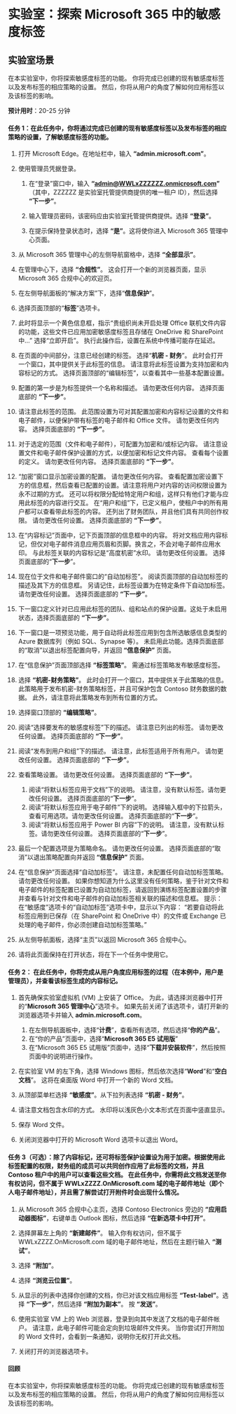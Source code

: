 ﻿---
lab:
    title: '探索 Microsoft 365 中的敏感度标签'
    module: '模块 4 第 2 课：描述 Microsoft 合规性解决方案的功能：Microsoft 365 信息保护与治理功能介绍'
---


# 实验室：探索 Microsoft 365 中的敏感度标签

## 实验室场景
在本实验室中，你将探索敏感度标签的功能。  你将完成已创建的现有敏感度标签以及发布标签的相应策略的设置。   然后，你将从用户的角度了解如何应用标签以及该标签的影响。


**预计用时**：20-25 分钟

#### 任务 1：在此任务中，你将通过完成已创建的现有敏感度标签以及发布标签的相应策略的设置，了解敏感度标签的功能。

1. 打开 Microsoft Edge。在地址栏中，输入 **“admin.microsoft.com”**。

1. 使用管理员凭据登录。
    1. 在“登录”窗口中，输入 **“admin@WWLxZZZZZZ.onmicrosoft.com”** （其中，ZZZZZZ 是实验室托管提供商提供的唯一租户 ID），然后选择 **“下一步”**。
    
    1. 输入管理员密码，该密码应由实验室托管提供商提供。选择 **“登录”**。
    1. 在提示保持登录状态时，选择 **“是”**。这将使你进入 Microsoft 365 管理中心页面。

1. 从 Microsoft 365 管理中心的左侧导航窗格中，选择 **“全部显示”**。

1. 在管理中心下，选择 **“合规性”**。  这会打开一个新的浏览器页面，显示 Microsoft 365 合规中心的欢迎页。  

1. 在左侧导航面板的“解决方案”下，选择“**信息保护**”。

1. 选择页面顶部的“**标签**”选项卡。

1. 此时将显示一个黄色信息框，指示“贵组织尚未开启处理 Office 联机文件内容的功能，这些文件已应用加密敏感度标签且存储在 OneDrive 和 SharePoint 中...”  选择“立即开启”。  执行此操作后，设置在系统中传播可能存在延迟。


1. 在页面的中间部分，注意已经创建的标签。  选择“**机密 - 财务**”。  此时会打开一个窗口，其中提供关于此标签的信息。  请注意将此标签设置为支持加密和内容标记的方式。  选择页面顶部的“编辑标签”，以查看其中一些基本配置设置。

1. 配置的第一步是为标签提供一个名称和描述。  请勿更改任何内容。  选择页面底部的 **“下一步”**。

1. 请注意此标签的范围。  此范围设置为可对其配置加密和内容标记设置的文件和电子邮件，以便保护带有标签的电子邮件和 Office 文件。  请勿更改任何内容。  选择页面底部的 **“下一步”**。

1. 对于选定的范围（文件和电子邮件），可配置为加密和/或标记内容。  请注意设置文件和电子邮件保护设置的方式，以便加密和标记文件内容。  查看每个设置的定义。  请勿更改任何内容。  选择页面底部的 **“下一步”**。

1. “加密”窗口显示加密设置的配置。  请勿更改任何内容。  查看配置加密设置下方的信息框，然后查看已配置的设置。请注意将用户对内容的访问权限设置为永不过期的方式。  还可以将权限分配给特定用户和组，这样只有他们才能与应用此标签的内容进行交互。  在“用户和组”下，已定义租户，使租户中的所有用户都可以查看带此标签的内容。  还列出了财务团队，并且他们具有共同创作权限。  请勿更改任何设置。  选择页面底部的 **“下一步”**。

1. 在“内容标记”页面中，记下页面顶部的信息框中的内容。  将对文档应用内容标记，但仅对电子邮件消息应用页眉和页脚。换言之，不会对电子邮件应用水印。  与此标签关联的内容标记是“高度机密”水印。  请勿更改任何设置。  选择页面底部的“**下一步**”。

1. 现在位于文件和电子邮件窗口的“自动加标签”。  阅读页面顶部的自动加标签的描述及其下方的信息框。  另请记住，此标签设置为在特定条件下自动加标签。请勿更改任何设置。  选择页面底部的 **“下一步”**。

1. 下一窗口定义针对已应用此标签的团队、组和站点的保护设置。这处于未启用状态，选择页面底部的 **“下一步”**。 

1. 下一窗口是一项预览功能，用于自动将此标签应用到包含所选敏感信息类型的 Azure 数据库列（例如 SQL、Synapse 等）。  未启用此功能。选择页面底部的“取消”以退出标签配置向导，并返回 **“信息保护”** 页面。 

1. 在“信息保护”页面顶部选择 **“标签策略”**。 需通过标签策略发布敏感度标签。  

1. 选择 **“机密-财务策略”**。 此时会打开一个窗口，其中提供关于此策略的信息。  此策略用于发布机密-财务策略标签，并且可保护包含 Contoso 财务数据的数据。  此外，请注意将此策略发布到所有位置的方式。  

1. 选择窗口顶部的 **“编辑策略”**。

1. 阅读“选择要发布的敏感度标签”下的描述。  请注意已列出的标签。  请勿更改任何设置。  选择页面底部的 **“下一步”**。

1. 阅读“发布到用户和组”下的描述。  请注意，此标签适用于所有用户。  请勿更改任何设置。  选择页面底部的 **“下一步”**。

1. 查看策略设置。  请勿更改任何设置。  选择页面底部的 **“下一步”**。
    1. 阅读“将默认标签应用于文档”下的说明。  请注意，没有默认标签。请勿更改任何设置。  选择页面底部的“**下一步**”。
    1. 阅读“将默认标签应用于电子邮件”下的说明。  选择输入框中的下拉箭头，查看可用选项。请勿更改任何设置。  选择页面底部的“**下一步**”。
    1. 阅读“将默认标签应用于 Power BI 内容”下的说明。  请注意，没有默认标签。请勿更改任何设置。  选择页面底部的“**下一步**”。

1. 最后一个配置选项是为策略命名。  请勿更改任何设置。  选择页面底部的“取消”以退出策略配置向并返回 **“信息保护”** 页面。

1. 在“信息保护”页面选择“自动加标签”。  请注意，未配置任何自动加标签策略。  请勿更改任何设置。  如果你想知道为什么这里没有任何策略，鉴于针对文件和电子邮件的标签配置已设置为自动加标签，请返回到演练标签配置设置的步骤并查看与针对文件和电子邮件的自动加标签相关联的描述和信息框。  提示：  在“敏感度”选项卡的“自动加标签”选项卡中，显示以下内容：  “若要自动将此标签应用到已保存（在 SharePoint 和 OneDrive 中）的文件或 Exchange 已处理的电子邮件，你必须创建自动加标签策略。”

1. 从左侧导航面板，选择“主页”以返回 Microsoft 365 合规中心。

1. 请将此页面保持在打开状态，将在下一个任务中使用它。


#### 任务 2：  在此任务中，你将完成从用户角度应用标签的过程（在本例中，用户是管理员），并查看该标签生成的内容标记。

1. 首先确保实验室虚拟机 (VM) 上安装了 Office。  为此，请选择浏览器中打开的“**Microsoft 365 管理中心**”选项卡。  如果先前关闭了该选项卡，请打开新的浏览器选项卡并输入 **admin.microsoft.com**。
    1. 在左侧导航面板中，选择“**计费**”，查看所有选项，然后选择“**你的产品**”。
    1. 在“你的产品”页面中，选择“**Microsoft 365 E5 试用版**”
    1. 在“Microsoft 365 E5 试用版”页面中，选择“**下载并安装软件**”，然后按照页面中的说明进行操作。

1. 在实验室 VM 的左下角，选择 Windows 图标，然后依次选择“**Word**”和“**空白文档**”。  这将在桌面版 Word 中打开一个新的 Word 文档。

1. 从顶部菜单栏选择 **“敏感度”**。从下拉列表选择 **“机密 - 财务”**。 

1. 请注意文档包含水印的方式。  水印将以浅灰色小文本形式在页面中竖直显示。 

1. 保存 Word 文件。

1. 关闭浏览器中打开的 Microsoft Word 选项卡以退出 Word。

#### 任务 3（可选）：除了内容标记，还可将标签保护设置设为用于加密。根据使用此标签配置的权限，财务组的成员可以共同创作应用了此标签的文档，并且 Contoso 租户中的用户可以查看这些文档。  在此任务中，你需将此文档发送至你有权访问，但不属于 WWLxZZZZ.OnMicrosoft.com 域的电子邮件地址（即个人电子邮件地址），并且需了解尝试打开附件时会出现什么情况。  

1. 从 Microsoft 365 合规中心主页，选择 Contoso Electronics 旁边的 **“应用启动器图标”**，右键单击 Outlook 图标，然后选择 **“在新选项卡中打开”**。

1. 选择屏幕左上角的 **“新建邮件”**。  输入你有权访问，但不属于 WWLxZZZZ.OnMicrosoft.com 域的电子邮件地址，然后在主题行输入 **“测试”**。

1. 选择 **“附加”**。

1. 选择 **“浏览云位置”**。

1. 从显示的列表中选择你创建的文档，你已对该文档应用标签 **“Test-label”**。选择 **“下一步”**，然后选择 **“附加为副本”**。  按 **“发送”**。

1. 使用实验室 VM 上的 Web 浏览器，登录到向其中发送了文档的电子邮件帐户。  请注意，此电子邮件可能会定向到垃圾邮件文件夹。  当你尝试打开附加的 Word 文件时，会看到一条通知，说明你无权打开此文档。

1. 关闭打开的浏览器选项卡。


#### 回顾
在本实验室中，你将探索敏感度标签的功能。  你将完成已创建的现有敏感度标签以及发布标签的相应策略的设置。   然后，你将从用户的角度了解如何应用标签以及该标签的影响。